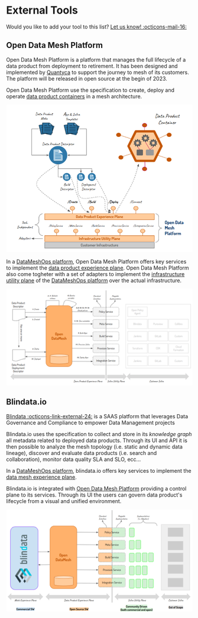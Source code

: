 # External Tools

Would you like to add your tool to this list? <a href="mailto:odm.info@quantyca.it" target="_blank">Let us know! :octicons-mail-16:</a>

## Open Data Mesh Platform
Open Data Mesh Platform is a platform that manages the full lifecycle of a data product from deployment to retirement. It has been designed and implemented by [Quantyca](../community/quantyca.md) to support the journey to mesh of its customers. The platform will be released in open source at the begin of 2023.

Open Data Mesh Platform use the specification to create, deploy and operate [data product containers](../concepts/meshops-platform.md#data-product-container) in a mesh architecture.

![Open Data Mesh Platform](../images/odm-platform.png)

In a [DataMeshOps platform](../concepts/meshops-platform.md), Open Data Mesh Platform offers key services to implement the [data product experience plane](../concepts/meshops-platform.md#data-product-experience-plane). Open Data Mesh Platform also come togheter with a set of adapters to implement the [infrastructure utility plane](../concepts/meshops-platform.md#infrastructure-utility-plane) of the [DataMeshOps platform](../concepts/meshops-platform.md) over the actual infrastructure.

![Open Data Mesh Adapters](../images/odm-adapters.png)

## Blindata.io
<a href="https://blindata.io/" target="_blank">Blindata :octicons-link-external-24:</a> is a 
SAAS platform that leverages Data Governance and Compliance to empower Data Management projects

Blindata.io uses the specification to collect and store in its *knowledge graph* all metadata related to deployed data products. Through its UI and API it is then possible to analyze the mesh topology (i.e. static and dynamic data lineage), discover and evaluate data products (i.e. search and collaboration),  monitor data quality SLA and SLO, ecc... 

In a [DataMeshOps platform](../concepts/meshops-platform.md), blindata.io offers key services to implement the [data mesh experience plane](../concepts/meshops-platform.md#data-mesh-experience-plane).  

Blindata.io is integrated with [Open Data Mesh Platform](#open-data-mesh-platform) providing a control plane to its services. Through its UI the users can govern data product's lifecycle from a visual and unified environment.

![Blindata.io](../images/odm-blindata.png)